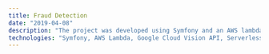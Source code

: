 ```yaml
---
title: Fraud Detection
date: "2019-04-08"
description: "The project was developed using Symfony and an AWS lambda, having the purpose of detecting phone numbers/emails in photos. To get the text present on the image, we were doing OCR (optical character recognition) using the google cloud vision API and doing some logic to filter the patterns on the text. In terms of deployment process the project is using the serverless framework."
technologies: "Symfony, AWS Lambda, Google Cloud Vision API, Serverless"
---
```


